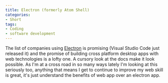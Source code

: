 ```yaml
---
title: Electron (formerly Atom Shell)
categories:
- Short
tags:
- Coding
- software development
---
```


The list of companies using 
[Electron](http://electron.atom.io) is promising (Visual Studio Code just released it) and the promise of building 
cross platform desktop apps with web technologies is a lofty one. A cursory look at the docs make it look possible. 
As I'm at a cross road in so many ways lately I'm looking at this seriously too, anything that means I get to continue to improve my web skill is great, it's just understand the benefits of web app over an electron app.
